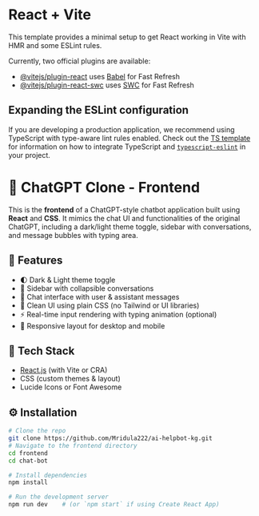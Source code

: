 # React + Vite

This template provides a minimal setup to get React working in Vite with HMR and some ESLint rules.

Currently, two official plugins are available:

- [@vitejs/plugin-react](https://github.com/vitejs/vite-plugin-react/blob/main/packages/plugin-react) uses [Babel](https://babeljs.io/) for Fast Refresh
- [@vitejs/plugin-react-swc](https://github.com/vitejs/vite-plugin-react/blob/main/packages/plugin-react-swc) uses [SWC](https://swc.rs/) for Fast Refresh

## Expanding the ESLint configuration

If you are developing a production application, we recommend using TypeScript with type-aware lint rules enabled. Check out the [TS template](https://github.com/vitejs/vite/tree/main/packages/create-vite/template-react-ts) for information on how to integrate TypeScript and [`typescript-eslint`](https://typescript-eslint.io) in your project.


# 💬 ChatGPT Clone - Frontend

This is the **frontend** of a ChatGPT-style chatbot application built using **React** and **CSS**. It mimics the chat UI and functionalities of the original ChatGPT, including a dark/light theme toggle, sidebar with conversations, and message bubbles with typing area.

## 🚀 Features

- 🌓 Dark & Light theme toggle
- 🧭 Sidebar with collapsible conversations
- 💬 Chat interface with user & assistant messages
- 🎨 Clean UI using plain CSS (no Tailwind or UI libraries)
- ⚡ Real-time input rendering with typing animation (optional)
- 📱 Responsive layout for desktop and mobile


## 🧰 Tech Stack

- [React.js](https://reactjs.org/) (with Vite or CRA)
- CSS (custom themes & layout)
- Lucide Icons or Font Awesome

## ⚙️ Installation

```bash
# Clone the repo
git clone https://github.com/Mridula222/ai-helpbot-kg.git
# Navigate to the frontend directory
cd frontend
cd chat-bot

# Install dependencies
npm install

# Run the development server
npm run dev    # (or `npm start` if using Create React App)

